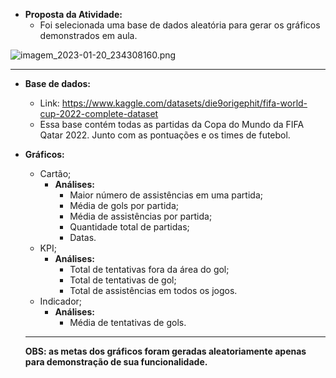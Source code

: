 - **Proposta da Atividade:** 
  - Foi selecionada uma base de dados aleatória para gerar os gráficos demonstrados em aula.  

![imagem_2023-01-20_234308160.png](https://s2.loli.net/2023/01/21/anE3cirzh1tkwJ9.png)

______

- **Base de dados:** 
  - Link: https://www.kaggle.com/datasets/die9origephit/fifa-world-cup-2022-complete-dataset 
  - Essa base contém todas as partidas da Copa do Mundo da FIFA Qatar 2022. Junto com as pontuações e os times de futebol. 
  
- **Gráficos:** 
  - Cartão; 
    - **Análises:** 
      - Maior número de assistências em uma partida; 
      - Média de gols por partida; 
      - Média de assistências por partida; 
      - Quantidade total de partidas; 
      - Datas.  
  - KPI; 
    - **Análises:** 
      - Total de tentativas fora da área do gol; 
      - Total de tentativas de gol; 
      - Total de assistências em todos os jogos. 
  - Indicador; 
    - **Análises:** 
      - Média de tentativas de gols. 
  
  ______
  
  **OBS: as metas dos gráficos foram geradas aleatoriamente apenas para demonstração de sua funcionalidade.**
